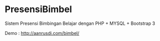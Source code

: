 PresensiBimbel
==============

Sistem Presensi Bimbingan Belajar dengan PHP + MYSQL + Bootstrap 3

Demo : http://aanrusdi.com/bimbel/
